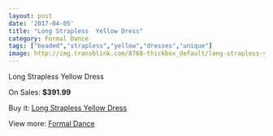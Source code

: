 ```yaml
---
layout: post
date: '2017-04-05'
title: "Long Strapless  Yellow Dress"
category: Formal Dance
tags: ["beaded","strapless","yellow","dresses","unique"]
image: http://img.transblink.com/8768-thickbox_default/long-strapless-yellow-dress.jpg
---
```

Long Strapless  Yellow Dress

On Sales: **$391.99**
<a href="https://www.transblink.com/en/formal-dance/2890-long-strapless-yellow-dress.html"><amp-img layout="responsive" width="600" height="600" src="//img.transblink.com/8768-thickbox_default/long-strapless-yellow-dress.jpg" alt="Long Strapless  Yellow Dress 0" /></a>
<a href="https://www.transblink.com/en/formal-dance/2890-long-strapless-yellow-dress.html"><amp-img layout="responsive" width="600" height="600" src="//img.transblink.com/8770-thickbox_default/long-strapless-yellow-dress.jpg" alt="Long Strapless  Yellow Dress 1" /></a>
<a href="https://www.transblink.com/en/formal-dance/2890-long-strapless-yellow-dress.html"><amp-img layout="responsive" width="600" height="600" src="//img.transblink.com/8769-thickbox_default/long-strapless-yellow-dress.jpg" alt="Long Strapless  Yellow Dress 2" /></a>

Buy it: [Long Strapless  Yellow Dress](https://www.transblink.com/en/formal-dance/2890-long-strapless-yellow-dress.html "Long Strapless  Yellow Dress")

View more: [Formal Dance](https://www.transblink.com/en/6-formal-dance "Formal Dance")